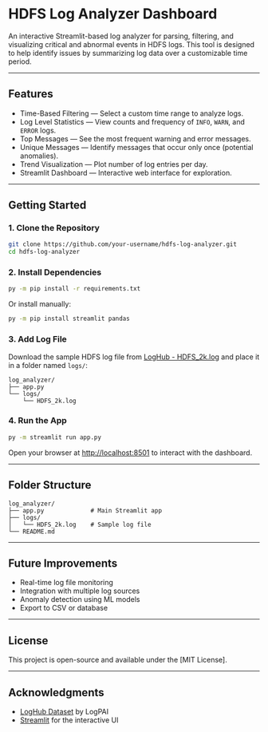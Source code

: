 
# HDFS Log Analyzer Dashboard

An interactive Streamlit-based log analyzer for parsing, filtering, and visualizing critical and abnormal events in HDFS logs. This tool is designed to help identify issues by summarizing log data over a customizable time period.

---

##  Features

- Time-Based Filtering — Select a custom time range to analyze logs.
- Log Level Statistics — View counts and frequency of `INFO`, `WARN`, and `ERROR` logs.
- Top Messages — See the most frequent warning and error messages.
- Unique Messages — Identify messages that occur only once (potential anomalies).
- Trend Visualization — Plot number of log entries per day.
- Streamlit Dashboard — Interactive web interface for exploration.

---

##  Getting Started

### 1. Clone the Repository

```bash
git clone https://github.com/your-username/hdfs-log-analyzer.git
cd hdfs-log-analyzer
````

### 2. Install Dependencies

```bash
py -m pip install -r requirements.txt
```

Or install manually:

```bash
py -m pip install streamlit pandas
```

### 3. Add Log File

Download the sample HDFS log file from [LogHub - HDFS\_2k.log](https://github.com/logpai/loghub/blob/master/HDFS/HDFS_2k.log) and place it in a folder named `logs/`:

```
log_analyzer/
├── app.py
└── logs/
    └── HDFS_2k.log
```

### 4. Run the App

```bash
py -m streamlit run app.py
```

Open your browser at [http://localhost:8501](http://localhost:8501) to interact with the dashboard.

---

##  Folder Structure

```
log_analyzer/
├── app.py             # Main Streamlit app
├── logs/
│   └── HDFS_2k.log    # Sample log file
└── README.md
```

---

##  Future Improvements

* Real-time log file monitoring
* Integration with multiple log sources
* Anomaly detection using ML models
* Export to CSV or database

---

##  License

This project is open-source and available under the [MIT License].

---

##  Acknowledgments

* [LogHub Dataset](https://github.com/logpai/loghub) by LogPAI
* [Streamlit](https://streamlit.io/) for the interactive UI
